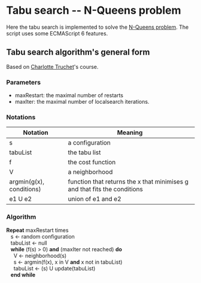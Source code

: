 # Tabu search -- N-Queens problem

Here the tabu search is implemented to solve the [N-Queens problem](https://en.wikipedia.org/wiki/Eight_queens_puzzle).
The script uses some ECMAScript 6 features.

## Tabu search algorithm's general form
Based on [Charlotte Truchet](http://www.normalesup.org/~truchet/)'s course.

### Parameters
  - maxRestart: the maximal number of restarts
  - maxIter:    the maximal number of localsearch iterations.

### Notations
  Notation | Meaning
  -------- | -------
  s        | a configuration
  tabuList | the tabu list
  f        | the cost function
  V        | a neighborhood
  argmin(g(x), conditions) | function that returns the x that minimises g and that fits the conditions
  e1 U e2  | union of e1 and e2

### Algorithm

**Repeat** maxRestart times  
  &nbsp;&nbsp; s <- random configuration  
  &nbsp;&nbsp; tabuList <- null  
  &nbsp;&nbsp; **while** (f(s) > 0) **and** (maxIter not reached) **do**  
  &nbsp;&nbsp;&nbsp;&nbsp; V <- neighborhood(s)  
  &nbsp;&nbsp;&nbsp;&nbsp; s <- argmin(f(x), x in V **and** x not in tabuList)  
  &nbsp;&nbsp;&nbsp;&nbsp; tabuList <- (s) U update(tabuList)  
  &nbsp;&nbsp; **end while**
